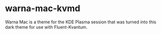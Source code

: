 # warna-mac-kvmd
Warna Mac is a theme for the KDE Plasma session that was turned into this dark theme for use with Fluent-Kvantum.
